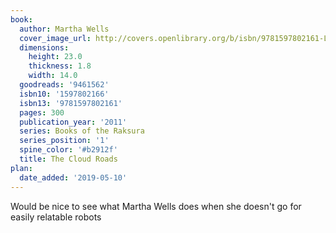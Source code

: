 ```yaml
---
book:
  author: Martha Wells
  cover_image_url: http://covers.openlibrary.org/b/isbn/9781597802161-L.jpg
  dimensions:
    height: 23.0
    thickness: 1.8
    width: 14.0
  goodreads: '9461562'
  isbn10: '1597802166'
  isbn13: '9781597802161'
  pages: 300
  publication_year: '2011'
  series: Books of the Raksura
  series_position: '1'
  spine_color: '#b2912f'
  title: The Cloud Roads
plan:
  date_added: '2019-05-10'
---
```


Would be nice to see what Martha Wells does when she doesn't go for easily relatable robots
